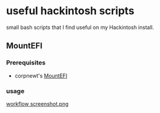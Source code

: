 # useful hackintosh scripts
 
 small bash scripts that I find useful on my Hackintosh install.

## MountEFI

### Prerequisites

- corpnewt's [MountEFI](https://github.com/corpnewt/MountEFI)

### usage

[workflow screenshot.png](img/mountefi-workflow.png)
